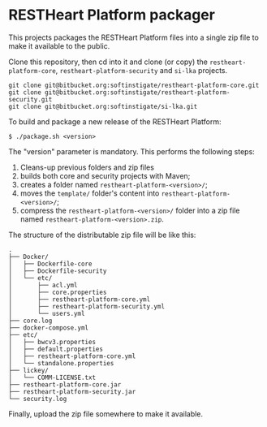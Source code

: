 # RESTHeart Platform packager

This projects packages the RESTHeart Platform files into a single zip file to make it available to the public.

Clone this repository, then cd into it and clone (or copy) the `restheart-platform-core`,  `restheart-platform-security` and `si-lka` projects.

```
git clone git@bitbucket.org:softinstigate/restheart-platform-core.git
git clone git@bitbucket.org:softinstigate/restheart-platform-security.git
git clone git@bitbucket.org:softinstigate/si-lka.git
```

To build and package a new release of the RESTHeart Platform:

```
$ ./package.sh <version>
```

The "version" parameter is mandatory. This performs the following steps:

1. Cleans-up previous folders and zip files
2. builds both core and security projects with Maven;
3. creates a folder named `restheart-platform-<version>/`;
4. moves the `template/` folder's content into `restheart-platform-<version>/`;
5. compress the `restheart-platform-<version>/` folder into a zip file named `restheart-platform-<version>.zip`. 

The structure of the distributable zip file will be like this:

```
.
├── Docker/
│   ├── Dockerfile-core
│   ├── Dockerfile-security
│   └── etc/
│       ├── acl.yml
│       ├── core.properties
│       ├── restheart-platform-core.yml
│       ├── restheart-platform-security.yml
│       └── users.yml
├── core.log
├── docker-compose.yml
├── etc/
│   ├── bwcv3.properties
│   ├── default.properties
│   ├── restheart-platform-core.yml
│   └── standalone.properties
├── lickey/
│   └── COMM-LICENSE.txt
├── restheart-platform-core.jar
├── restheart-platform-security.jar
└── security.log

```

Finally, upload the zip file somewhere to make it available.
